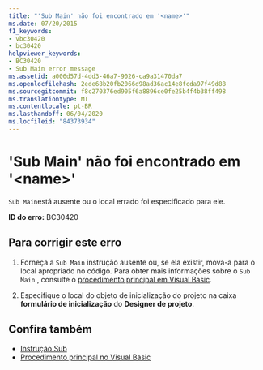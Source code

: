```yaml
---
title: "'Sub Main' não foi encontrado em '<name>'"
ms.date: 07/20/2015
f1_keywords:
- vbc30420
- bc30420
helpviewer_keywords:
- BC30420
- Sub Main error message
ms.assetid: a006d57d-4dd3-46a7-9026-ca9a31470da7
ms.openlocfilehash: 2ede68b20fb2066d98ad36ac14e8fcda97f49d88
ms.sourcegitcommit: f8c270376ed905f6a8896ce0fe25b4f4b38ff498
ms.translationtype: MT
ms.contentlocale: pt-BR
ms.lasthandoff: 06/04/2020
ms.locfileid: "84373934"
---
```

# <a name="sub-main-was-not-found-in-name"></a>'Sub Main' não foi encontrado em '\<name>'
`Sub Main`está ausente ou o local errado foi especificado para ele.  
  
 **ID do erro:** BC30420  
  
## <a name="to-correct-this-error"></a>Para corrigir este erro  
  
1. Forneça a `Sub Main` instrução ausente ou, se ela existir, mova-a para o local apropriado no código. Para obter mais informações sobre o `Sub Main` , consulte o [procedimento principal em Visual Basic](../../programming-guide/program-structure/main-procedure.md).  
  
2. Especifique o local do objeto de inicialização do projeto na caixa **formulário de inicialização** do **Designer de projeto**.  
  
## <a name="see-also"></a>Confira também

- [Instrução Sub](../statements/sub-statement.md)
- [Procedimento principal no Visual Basic](../../programming-guide/program-structure/main-procedure.md)
